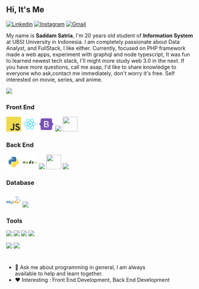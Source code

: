 ## Hi, It's Me
[![Linkedin](https://img.shields.io/badge/-LinkedIn-blue?style=flat&logo=Linkedin&logoColor=white)](https://id.linkedin.com/in/saddam-satria-ardhi-837570170)
[![Instagram](https://img.shields.io/badge/-Instagram-c13584?style=flat&labelColor=c13584&logo=instagram&logoColor=white)](https://instagram.com/saddamsatria_12)
[![Gmail](https://img.shields.io/badge/-Gmail-c14438?style=flat&logo=Gmail&logoColor=white)](mailto:karier.saddamsatria@gmail.com)


My name is **Saddam Satria**, I'm 20 years old student of **Information System** at UBSI University in Indonesia.
I am completely passionate about Data Analyst, and FullStack, I like either. Currently, focused on PHP framework made a web apps, experiment with graphql and node typescript,
It was fun to learned newest tech stack, I'll might more study web 3.0 in the next. If you have more questions, call me asap, I'd like to share knowledge to everyone who ask,contact me immediately, don't worry it's free. 
Self interested on movie, series, and anime.

<img src= "https://i.pinimg.com/originals/3d/f0/bf/3df0bf305487fbfca17639acc181efab.gif"/>

 ### Front End
<code><img height="40" src="https://raw.githubusercontent.com/github/explore/80688e429a7d4ef2fca1e82350fe8e3517d3494d/topics/javascript/javascript.png"></code>
<code><img height="40" src="https://raw.githubusercontent.com/github/explore/80688e429a7d4ef2fca1e82350fe8e3517d3494d/topics/react/react.png"></code>
<code><img height="40" src="https://raw.githubusercontent.com/devicons/devicon/master/icons/bootstrap/bootstrap-plain.svg"></code>
<code><img height="40" src="https://www.creative-tim.com/assets/frameworks/icon-nextjs-552cecd0240ba0ae7b5fbf899c1ee10cd66f8c38ea6fe77233fd37ad1cff0dca.png"></code>
<code><img height="40" width="40" src="https://encrypted-tbn0.gstatic.com/images?q=tbn:ANd9GcQ6gXIWGddX1tpDH-IuWTdiYFNkMywjf5QXDA&usqp=CAU"></code>


### Back End
<code><img height="40" src="https://raw.githubusercontent.com/github/explore/80688e429a7d4ef2fca1e82350fe8e3517d3494d/topics/python/python.png"></code>
<code><img height="40" src="https://raw.githubusercontent.com/devicons/devicon/master/icons/nodejs/nodejs-original-wordmark.svg"></code>
<code><img height="30" src="https://upload.wikimedia.org/wikipedia/commons/thumb/2/27/PHP-logo.svg/2560px-PHP-logo.svg.png"></code>
<code><img height="40" width="40" src="https://encrypted-tbn0.gstatic.com/images?q=tbn:ANd9GcRdsiAE1Vc0SkKWKE3sRB5cBru-mKDZBFAiPw&usqp=CAU"></code>
<code><img height="40" src="https://graphql.org/img/og-image.png"></code>


### Database
<code><img height="40" src="https://raw.githubusercontent.com/devicons/devicon/master/icons/mysql/mysql-original-wordmark.svg"></code>
<code><img height="40" src="https://sekolahlinux.com/wp-content/uploads/2016/04/0B33Jt3ad_zj9YlR6RDhtdjFyVDQ.png"></code>

### Tools 
<code><img height="40" src="https://encrypted-tbn0.gstatic.com/images?q=tbn:ANd9GcThbDSylIf9McRUKgXbvitPzKh9iORol6hX2g&usqp=CAU"></code>
<code><img height="40" src="https://cdn.freelogovectors.net/wp-content/uploads/2020/12/postman-logo.png"></code>
<code><img height="40" src="https://upload.wikimedia.org/wikipedia/commons/thumb/9/9a/Visual_Studio_Code_1.35_icon.svg/1024px-Visual_Studio_Code_1.35_icon.svg.png"></code>
<code><img height="40"  src="https://encrypted-tbn0.gstatic.com/images?q=tbn:ANd9GcRa_kCTcqGHH-fAvVuUIZO2gwXultgP44kUHQ&usqp=CAU"></code>



<code><img height="120" src="https://github-readme-stats-anuraghazra1.vercel.app/api/top-langs/?username=saddam-satria&layout=compact&show_icons=true&theme=default&hide_b"></code>
<code><img height="120" src="https://github-readme-stats.vercel.app/api?username=saddam-satria&layout=compact&show_icons=true&theme=default&hide_border=true"></code>


#
- 💬 Ask me about programming in general, I am always <br> available to help and learn together.
- ❤️ Interesting : Front End Development, Back End Development


